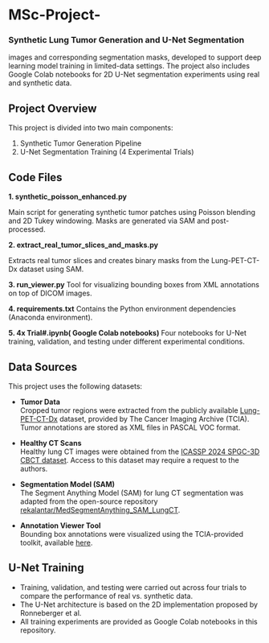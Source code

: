 # MSc-Project-
### Synthetic Lung Tumor Generation and U-Net Segmentation
images and corresponding segmentation masks, developed to support deep learning model training in limited-data settings. The project also includes Google Colab notebooks for 2D U-Net segmentation experiments using real and synthetic data.

## Project Overview

This project is divided into two main components:

1. Synthetic Tumor Generation Pipeline
2. U-Net Segmentation Training (4 Experimental Trials)

## Code Files

**1. synthetic_poisson_enhanced.py**

Main script for generating synthetic tumor patches using Poisson blending and 2D Tukey windowing. Masks are generated via SAM and post-processed.

**2. extract_real_tumor_slices_and_masks.py**

Extracts real tumor slices and creates binary masks from the Lung-PET-CT-Dx dataset using SAM.

**3. run_viewer.py**
Tool for visualizing bounding boxes from XML annotations on top of DICOM images.

**4. requirements.txt**
Contains the Python environment dependencies (Anaconda environment).

**5. 4x Trial#.ipynb( Google Colab notebooks)**
Four notebooks for U-Net training, validation, and testing under different experimental conditions.

##  Data Sources

This project uses the following datasets:

- **Tumor Data**  
  Cropped tumor regions were extracted from the publicly available [Lung-PET-CT-Dx](https://www.cancerimagingarchive.net/collection/lung-pet-ct-dx/) dataset, provided by The Cancer Imaging Archive (TCIA). Tumor annotations are stored as XML files in PASCAL VOC format.

- **Healthy CT Scans**  
  Healthy lung CT images were obtained from the [ICASSP 2024 SPGC-3D CBCT dataset](https://sites.google.com/view/icassp2024-spgc-3dcbct/data?authuser=0). Access to this dataset may require a request to the authors.

- **Segmentation Model (SAM)**  
  The Segment Anything Model (SAM) for lung CT segmentation was adapted from the open-source repository [rekalantar/MedSegmentAnything_SAM_LungCT](https://github.com/rekalantar/MedSegmentAnything_SAM_LungCT).

- **Annotation Viewer Tool**  
  Bounding box annotations were visualized using the TCIA-provided toolkit, available [here](https://www.cancerimagingarchive.net/wp-content/uploads/VisualizationTools.zip).

## U-Net Training
- Training, validation, and testing were carried out across four trials to compare the performance of real vs. synthetic data.
- The U-Net architecture is based on the 2D implementation proposed by Ronneberger et al.
- All training experiments are provided as Google Colab notebooks in this repository.
